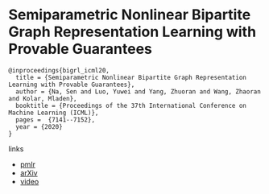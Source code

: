 # Semiparametric Nonlinear Bipartite Graph Representation Learning with Provable Guarantees

```
@inproceedings{bigrl_icml20,
  title = {Semiparametric Nonlinear Bipartite Graph Representation Learning with Provable Guarantees},
  author = {Na, Sen and Luo, Yuwei and Yang, Zhuoran and Wang, Zhaoran and Kolar, Mladen},
  booktitle = {Proceedings of the 37th International Conference on Machine Learning (ICML)},
  pages =  {7141--7152},
  year = {2020}
}
```

links
- [pmlr](http://proceedings.mlr.press/v119/na20a.html)
- [arXiv](https://arxiv.org/abs/2003.01013)
- [video](https://slideslive.com/38927911)
